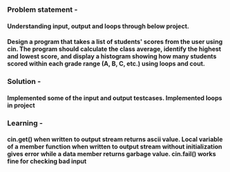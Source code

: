 ### Problem statement - 
#### Understanding input, output and loops through below project.
#### Design a program that takes a list of students' scores from the user using cin. The program should calculate the class average, identify the highest and lowest score, and display a histogram showing how many students scored within each grade range (A, B, C, etc.) using loops and cout.

### Solution -
#### Implemented some of the input and output testcases. Implemented loops in project

### Learning -
#### cin.get() when written to output stream returns ascii value. Local variable of a member function when written to output stream without initialization gives error while a data member returns garbage value. cin.fail() works fine for checking bad input
